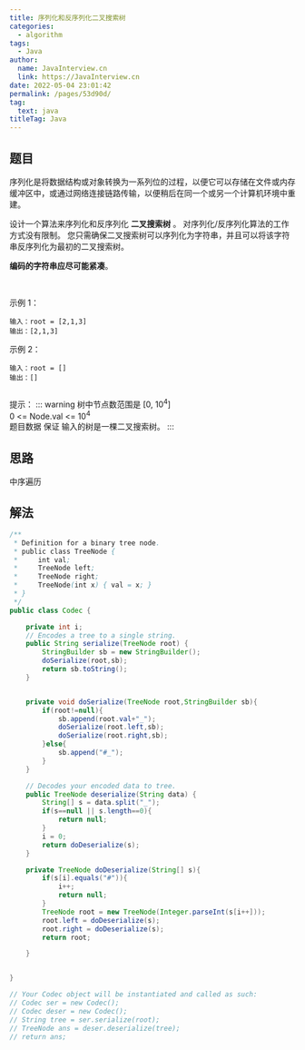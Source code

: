 ```yaml
---
title: 序列化和反序列化二叉搜索树
categories: 
  - algorithm
tags: 
  - Java
author: 
  name: JavaInterview.cn
  link: https://JavaInterview.cn
date: 2022-05-04 23:01:42
permalink: /pages/53d90d/
tag: 
  text: java
titleTag: Java
---
```



## 题目
序列化是将数据结构或对象转换为一系列位的过程，以便它可以存储在文件或内存缓冲区中，或通过网络连接链路传输，以便稍后在同一个或另一个计算机环境中重建。

设计一个算法来序列化和反序列化 **二叉搜索树** 。 对序列化/反序列化算法的工作方式没有限制。 您只需确保二叉搜索树可以序列化为字符串，并且可以将该字符串反序列化为最初的二叉搜索树。

**编码的字符串应尽可能紧凑**。

 

示例 1：

    输入：root = [2,1,3]
    输出：[2,1,3]
    
示例 2：

    输入：root = []
    输出：[]
     

提示：
::: warning
树中节点数范围是 [0, 10<sup>4</sup>]\
0 <= Node.val <= 10<sup>4</sup>\
题目数据 保证 输入的树是一棵二叉搜索树。
:::



## 思路

中序遍历

## 解法
```java
/**
 * Definition for a binary tree node.
 * public class TreeNode {
 *     int val;
 *     TreeNode left;
 *     TreeNode right;
 *     TreeNode(int x) { val = x; }
 * }
 */
public class Codec {

    private int i;
    // Encodes a tree to a single string.
    public String serialize(TreeNode root) {
        StringBuilder sb = new StringBuilder();
        doSerialize(root,sb);
        return sb.toString();
    }


    private void doSerialize(TreeNode root,StringBuilder sb){
        if(root!=null){
            sb.append(root.val+"_");
            doSerialize(root.left,sb);
            doSerialize(root.right,sb);
        }else{
            sb.append("#_");
        }
    }

    // Decodes your encoded data to tree.
    public TreeNode deserialize(String data) {
        String[] s = data.split("_");
        if(s==null || s.length==0){
            return null;
        }
        i = 0;
        return doDeserialize(s);
    }

    private TreeNode doDeserialize(String[] s){
        if(s[i].equals("#")){
            i++;
            return null;
        }
        TreeNode root = new TreeNode(Integer.parseInt(s[i++]));
        root.left = doDeserialize(s);
        root.right = doDeserialize(s);
        return root;

    }


}

// Your Codec object will be instantiated and called as such:
// Codec ser = new Codec();
// Codec deser = new Codec();
// String tree = ser.serialize(root);
// TreeNode ans = deser.deserialize(tree);
// return ans;

```